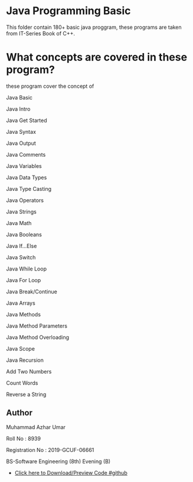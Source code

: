 
# Java Programming Basic
This folder contain 180+ basic java proggram, these programs are taken from IT-Series Book of C++.

# What concepts are covered in these program?
these program cover the concept of 

Java Basic

Java Intro

Java Get Started

Java Syntax

Java Output

Java Comments

Java Variables

Java Data Types

Java Type Casting

Java Operators

Java Strings

Java Math

Java Booleans

Java If...Else

Java Switch

Java While Loop

Java For Loop

Java Break/Continue

Java Arrays

Java Methods

Java Method Parameters

Java Method Overloading

Java Scope

Java Recursion

Add Two Numbers

Count Words

Reverse a String






## Author
Muhammad Azhar Umar

Roll No : 8939

Registration No : 2019-GCUF-06661

BS-Software Engineering (8th) Evening (B)

- [Click here to Download/Preview Code #github](https://github.com/MuhammadAzhar8939/Java-Programming.git)

